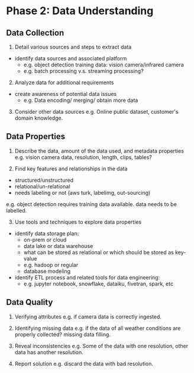 # Phase 2: Data Understanding

## Data Collection
1. Detail various sources and steps to extract data
- identify data sources and associated platform
    - e.g. object detection training data: vision camera/infrared camera
    - e.g. batch processing v.s. streaming processing?

2. Analyze data for additional requirements
- create awareness of potential data issues
    - e.g. Data encoding/ merging/ obtain more data

3. Consider other data sources
e.g. Online public dataset, customer's domain knowledge.

## Data Properties
1. Describe the data, amount of the data used, and metadata properties
e.g. vision camera data, resolution, length, clips, tables?

2. Find key features and relationships in the data
- structured/unstructured
- relational/un-relational
- needs labeling or not (aws turk, labelimg, out-sourcing)

e.g. object detection requires training data available. data needs to be labelled. 

3. Use tools and techniques to explore data properties
- identify data storage plan:
    - on-prem or cloud
    - data lake or data warehouse
    - what can be stored as relational or which should be stored as key-value
    - e.g. hadoop or regular
    - database modeling
- identify ETL process and related tools for data engineering:
    - e.g. jupyter notebook, snowflake, dataiku, fivetran, spark, etc

## Data Quality
1. Verifying attributes
e.g. if camera data is correctly ingested.

2. Identifying missing data
e.g. if the data of all weather conditions are properly collected? missing data filling.

3. Reveal inconsistencies
e.g. Some of the data with one resolution, other data has another resolution.

4. Report solution
e.g. discard the data with bad resolution.